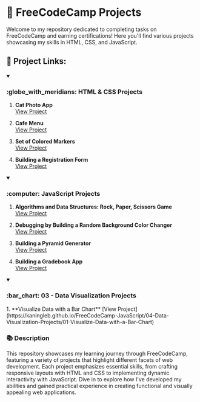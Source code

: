 # :tada: FreeCodeCamp Projects

Welcome to my repository dedicated to completing tasks on FreeCodeCamp and earning certifications! Here you'll find various projects showcasing my skills in HTML, CSS, and JavaScript.

## :link: Project Links:
<!-- HTML & CSS -->
<details open>
<summary>
   <h3>:globe_with_meridians: HTML & CSS Projects</h3>
</summary>
   
1. **Cat Photo App**  
   [View Project](https://kaningleb.github.io/FreeCodeCamp-Certification/01-Responsive-Web-Design/Part-1/01-Cat-Photo-App)

2. **Cafe Menu**  
   [View Project](https://kaningleb.github.io/FreeCodeCamp-HTML-CSS/02-Cafe-Menu/)

3. **Set of Colored Markers**  
   [View Project](https://kaningleb.github.io/FreeCodeCamp-HTML-CSS/03-Set-of-Colored-Markers)

4. **Building a Registration Form**  
   [View Project](https://link-to-registration-form)

</details>

<!-- JavaScript -->
<details open>
<summary>
   <h3>:computer: JavaScript Projects</h3>
</summary>

1. **Algorithms and Data Structures: Rock, Paper, Scissors Game**  
   [View Project](https://kaningleb.github.io/FreeCodeCamp-JavaScript/Algorithms-and-Data-Structures-RPS)

2. **Debugging by Building a Random Background Color Changer**  
   [View Project](https://kaningleb.github.io/FreeCodeCamp-JavaScript/Debugging-by-Building-a-Random-Background-Color-Changer)

3. **Building a Pyramid Generator**  
   [View Project](https://link-to-pyramid-generator)

4. **Building a Gradebook App**  
   [View Project](https://link-to-gradebook-app)
   
</details>

<!-- Data Visualization -->
<details open>
<summary>
   <h3>:bar_chart: 03 - Data Visualization Projects</h3>
</summary>
1. **Visualize Data with a Bar Chart**  
   [View Project](https://kaningleb.github.io/FreeCodeCamp-JavaScript/04-Data-Visualization-Projects/01-Visualize-Data-with-a-Bar-Chart)

</details>

<!-- Description -->
### :books: Description
This repository showcases my learning journey through FreeCodeCamp, featuring a variety of projects that highlight different facets of web development. Each project emphasizes essential skills, from crafting responsive layouts with HTML and CSS to implementing dynamic interactivity with JavaScript. Dive in to explore how I've developed my abilities and gained practical experience in creating functional and visually appealing web applications.
